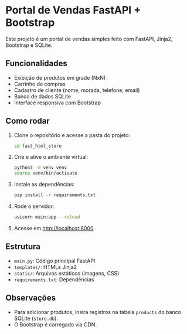 # Portal de Vendas FastAPI + Bootstrap

Este projeto é um portal de vendas simples feito com FastAPI, Jinja2, Bootstrap e SQLite.

## Funcionalidades
- Exibição de produtos em grade (NxN)
- Carrinho de compras
- Cadastro de cliente (nome, morada, telefone, email)
- Banco de dados SQLite
- Interface responsiva com Bootstrap

## Como rodar

1. Clone o repositório e acesse a pasta do projeto:
   ```bash
   cd fast_html_store
   ```
2. Crie e ative o ambiente virtual:
   ```bash
   python3 -m venv venv
   source venv/bin/activate
   ```
3. Instale as dependências:
   ```bash
   pip install -r requirements.txt
   ```
4. Rode o servidor:
   ```bash
   uvicorn main:app --reload
   ```
5. Acesse em [http://localhost:8000](http://localhost:8000)

## Estrutura
- `main.py`: Código principal FastAPI
- `templates/`: HTMLs Jinja2
- `static/`: Arquivos estáticos (imagens, CSS)
- `requirements.txt`: Dependências

## Observações
- Para adicionar produtos, insira registros na tabela `products` do banco SQLite (`store.db`).
- O Bootstrap é carregado via CDN. 